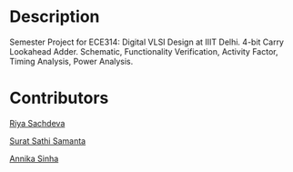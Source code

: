 # Description
Semester Project for ECE314: Digital VLSI Design at IIIT Delhi. 4-bit Carry Lookahead Adder. Schematic, Functionality Verification, Activity Factor, Timing Analysis, Power Analysis.

# Contributors
[Riya Sachdeva](@riyasach189)

[Surat Sathi Samanta](@kio42069)

[Annika Sinha](@annikaasinha)
